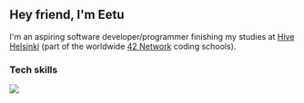 ## Hey friend, I'm Eetu
I'm an aspiring software developer/programmer finishing my studies at [Hive Helsinki](https://www.hive.fi/en/) (part of the worldwide [42 Network](https://www.42network.org/) coding schools).

### Tech skills

<div>
  <img align="center" src="https://skillicons.dev/icons?i=c,cpp,javascript,html,css,bash,linux,git,vscode,cloudflare,docker,ps&perline=6" />
</div>
